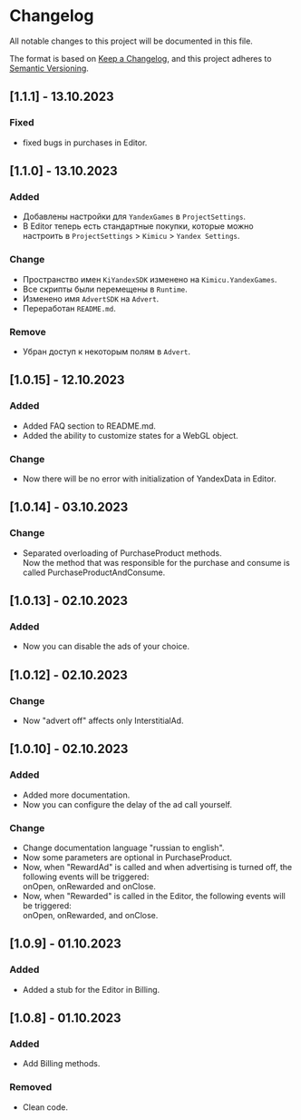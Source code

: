 # Changelog

All notable changes to this project will be documented in this file.

The format is based on [Keep a Changelog](https://keepachangelog.com/en/1.0.0/),
and this project adheres to [Semantic Versioning](https://semver.org/spec/v2.0.0.html).

## [1.1.1] - 13.10.2023
### Fixed
- fixed bugs in purchases in Editor.



## [1.1.0] - 13.10.2023
### Added
- Добавлены настройки для `YandexGames` в `ProjectSettings`.
- В Editor теперь есть стандартные покупки, которые можно настроить в `ProjectSettings` > `Kimicu` > `Yandex Settings`.

### Change
- Пространство имен `KiYandexSDK` изменено на `Kimicu.YandexGames`.
- Все скрипты были перемещены в `Runtime`.
- Изменено имя `AdvertSDK` на `Advert`.
- Переработан `README.md`.

### Remove
- Убран доступ к некоторым полям в `Advert`.


## [1.0.15] - 12.10.2023
### Added
- Added FAQ section to README.md.
- Added the ability to customize states for a WebGL object.

### Change
- Now there will be no error with initialization of YandexData in Editor.


## [1.0.14] - 03.10.2023
### Change
- Separated overloading of PurchaseProduct methods. <br>
Now the method that was responsible for the purchase and consume is called PurchaseProductAndConsume.


## [1.0.13] - 02.10.2023
### Added
- Now you can disable the ads of your choice.


## [1.0.12] - 02.10.2023
### Change
- Now "advert off" affects only InterstitialAd.


## [1.0.10] - 02.10.2023
### Added
- Added more documentation.
- Now you can configure the delay of the ad call yourself.

### Change
- Change documentation language "russian to english".
- Now some parameters are optional in PurchaseProduct.
- Now, when "RewardAd" is called and when advertising is turned off, the following events will be triggered: <br>
onOpen, onRewarded and onClose.
- Now, when "Rewarded" is called in the Editor, the following events will be triggered: <br>
  onOpen, onRewarded, and onClose.


## [1.0.9] - 01.10.2023
### Added
- Added a stub for the Editor in Billing.


## [1.0.8] - 01.10.2023
### Added
- Add Billing methods.

### Removed
- Clean code.